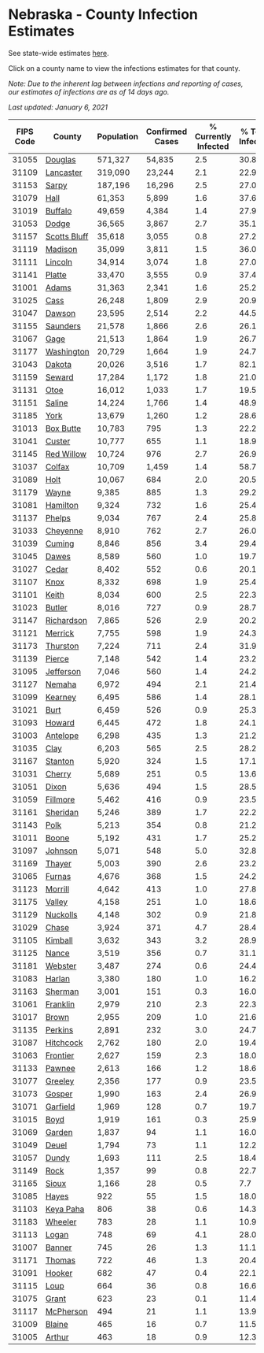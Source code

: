 # Nebraska - County Infection Estimates

See state-wide estimates [here](/infections/us-ne).

Click on a county name to view the infections estimates for that county.

*Note: Due to the inherent lag between infections and reporting of cases, our estimates of infections are as of 14 days ago.*

*Last updated: January 6, 2021*

|   FIPS Code |                       County |   Population |   Confirmed Cases |   % Currently Infected |   % Total Infected |
|-------------|------------------------------|--------------|-------------------|------------------------|--------------------|
|       31055 |           [Douglas](douglas) |      571,327 |            54,835 |                    2.5 |               30.8 |
|       31109 |       [Lancaster](lancaster) |      319,090 |            23,244 |                    2.1 |               22.9 |
|       31153 |               [Sarpy](sarpy) |      187,196 |            16,296 |                    2.5 |               27.0 |
|       31079 |                 [Hall](hall) |       61,353 |             5,899 |                    1.6 |               37.6 |
|       31019 |           [Buffalo](buffalo) |       49,659 |             4,384 |                    1.4 |               27.9 |
|       31053 |               [Dodge](dodge) |       36,565 |             3,867 |                    2.7 |               35.1 |
|       31157 | [Scotts Bluff](scotts-bluff) |       35,618 |             3,055 |                    0.8 |               27.2 |
|       31119 |           [Madison](madison) |       35,099 |             3,811 |                    1.5 |               36.0 |
|       31111 |           [Lincoln](lincoln) |       34,914 |             3,074 |                    1.8 |               27.0 |
|       31141 |             [Platte](platte) |       33,470 |             3,555 |                    0.9 |               37.4 |
|       31001 |               [Adams](adams) |       31,363 |             2,341 |                    1.6 |               25.2 |
|       31025 |                 [Cass](cass) |       26,248 |             1,809 |                    2.9 |               20.9 |
|       31047 |             [Dawson](dawson) |       23,595 |             2,514 |                    2.2 |               44.5 |
|       31155 |         [Saunders](saunders) |       21,578 |             1,866 |                    2.6 |               26.1 |
|       31067 |                 [Gage](gage) |       21,513 |             1,864 |                    1.9 |               26.7 |
|       31177 |     [Washington](washington) |       20,729 |             1,664 |                    1.9 |               24.7 |
|       31043 |             [Dakota](dakota) |       20,026 |             3,516 |                    1.7 |               82.1 |
|       31159 |             [Seward](seward) |       17,284 |             1,172 |                    1.8 |               21.0 |
|       31131 |                 [Otoe](otoe) |       16,012 |             1,033 |                    1.7 |               19.5 |
|       31151 |             [Saline](saline) |       14,224 |             1,766 |                    1.4 |               48.9 |
|       31185 |                 [York](york) |       13,679 |             1,260 |                    1.2 |               28.6 |
|       31013 |       [Box Butte](box-butte) |       10,783 |               795 |                    1.3 |               22.2 |
|       31041 |             [Custer](custer) |       10,777 |               655 |                    1.1 |               18.9 |
|       31145 |     [Red Willow](red-willow) |       10,724 |               976 |                    2.7 |               26.9 |
|       31037 |             [Colfax](colfax) |       10,709 |             1,459 |                    1.4 |               58.7 |
|       31089 |                 [Holt](holt) |       10,067 |               684 |                    2.0 |               20.5 |
|       31179 |               [Wayne](wayne) |        9,385 |               885 |                    1.3 |               29.2 |
|       31081 |         [Hamilton](hamilton) |        9,324 |               732 |                    1.6 |               25.4 |
|       31137 |             [Phelps](phelps) |        9,034 |               767 |                    2.4 |               25.8 |
|       31033 |         [Cheyenne](cheyenne) |        8,910 |               762 |                    2.7 |               26.0 |
|       31039 |             [Cuming](cuming) |        8,846 |               856 |                    3.4 |               29.4 |
|       31045 |               [Dawes](dawes) |        8,589 |               560 |                    1.0 |               19.7 |
|       31027 |               [Cedar](cedar) |        8,402 |               552 |                    0.6 |               20.1 |
|       31107 |                 [Knox](knox) |        8,332 |               698 |                    1.9 |               25.4 |
|       31101 |               [Keith](keith) |        8,034 |               600 |                    2.5 |               22.3 |
|       31023 |             [Butler](butler) |        8,016 |               727 |                    0.9 |               28.7 |
|       31147 |     [Richardson](richardson) |        7,865 |               526 |                    2.9 |               20.2 |
|       31121 |           [Merrick](merrick) |        7,755 |               598 |                    1.9 |               24.3 |
|       31173 |         [Thurston](thurston) |        7,224 |               711 |                    2.4 |               31.9 |
|       31139 |             [Pierce](pierce) |        7,148 |               542 |                    1.4 |               23.2 |
|       31095 |       [Jefferson](jefferson) |        7,046 |               560 |                    1.4 |               24.2 |
|       31127 |             [Nemaha](nemaha) |        6,972 |               494 |                    2.1 |               21.4 |
|       31099 |           [Kearney](kearney) |        6,495 |               586 |                    1.4 |               28.1 |
|       31021 |                 [Burt](burt) |        6,459 |               526 |                    0.9 |               25.3 |
|       31093 |             [Howard](howard) |        6,445 |               472 |                    1.8 |               24.1 |
|       31003 |         [Antelope](antelope) |        6,298 |               435 |                    1.3 |               21.2 |
|       31035 |                 [Clay](clay) |        6,203 |               565 |                    2.5 |               28.2 |
|       31167 |           [Stanton](stanton) |        5,920 |               324 |                    1.5 |               17.1 |
|       31031 |             [Cherry](cherry) |        5,689 |               251 |                    0.5 |               13.6 |
|       31051 |               [Dixon](dixon) |        5,636 |               494 |                    1.5 |               28.5 |
|       31059 |         [Fillmore](fillmore) |        5,462 |               416 |                    0.9 |               23.5 |
|       31161 |         [Sheridan](sheridan) |        5,246 |               389 |                    1.7 |               22.2 |
|       31143 |                 [Polk](polk) |        5,213 |               354 |                    0.8 |               21.2 |
|       31011 |               [Boone](boone) |        5,192 |               431 |                    1.7 |               25.2 |
|       31097 |           [Johnson](johnson) |        5,071 |               548 |                    5.0 |               32.8 |
|       31169 |             [Thayer](thayer) |        5,003 |               390 |                    2.6 |               23.2 |
|       31065 |             [Furnas](furnas) |        4,676 |               368 |                    1.5 |               24.2 |
|       31123 |           [Morrill](morrill) |        4,642 |               413 |                    1.0 |               27.8 |
|       31175 |             [Valley](valley) |        4,158 |               251 |                    1.0 |               18.6 |
|       31129 |         [Nuckolls](nuckolls) |        4,148 |               302 |                    0.9 |               21.8 |
|       31029 |               [Chase](chase) |        3,924 |               371 |                    4.7 |               28.4 |
|       31105 |           [Kimball](kimball) |        3,632 |               343 |                    3.2 |               28.9 |
|       31125 |               [Nance](nance) |        3,519 |               356 |                    0.7 |               31.1 |
|       31181 |           [Webster](webster) |        3,487 |               274 |                    0.6 |               24.4 |
|       31083 |             [Harlan](harlan) |        3,380 |               180 |                    1.0 |               16.2 |
|       31163 |           [Sherman](sherman) |        3,001 |               151 |                    0.3 |               16.0 |
|       31061 |         [Franklin](franklin) |        2,979 |               210 |                    2.3 |               22.3 |
|       31017 |               [Brown](brown) |        2,955 |               209 |                    1.0 |               21.6 |
|       31135 |           [Perkins](perkins) |        2,891 |               232 |                    3.0 |               24.7 |
|       31087 |       [Hitchcock](hitchcock) |        2,762 |               180 |                    2.0 |               19.4 |
|       31063 |         [Frontier](frontier) |        2,627 |               159 |                    2.3 |               18.0 |
|       31133 |             [Pawnee](pawnee) |        2,613 |               166 |                    1.2 |               18.6 |
|       31077 |           [Greeley](greeley) |        2,356 |               177 |                    0.9 |               23.5 |
|       31073 |             [Gosper](gosper) |        1,990 |               163 |                    2.4 |               26.9 |
|       31071 |         [Garfield](garfield) |        1,969 |               128 |                    0.7 |               19.7 |
|       31015 |                 [Boyd](boyd) |        1,919 |               161 |                    0.3 |               25.9 |
|       31069 |             [Garden](garden) |        1,837 |                94 |                    1.1 |               16.0 |
|       31049 |               [Deuel](deuel) |        1,794 |                73 |                    1.1 |               12.2 |
|       31057 |               [Dundy](dundy) |        1,693 |               111 |                    2.5 |               18.4 |
|       31149 |                 [Rock](rock) |        1,357 |                99 |                    0.8 |               22.7 |
|       31165 |               [Sioux](sioux) |        1,166 |                28 |                    0.5 |                7.7 |
|       31085 |               [Hayes](hayes) |          922 |                55 |                    1.5 |               18.0 |
|       31103 |       [Keya Paha](keya-paha) |          806 |                38 |                    0.6 |               14.3 |
|       31183 |           [Wheeler](wheeler) |          783 |                28 |                    1.1 |               10.9 |
|       31113 |               [Logan](logan) |          748 |                69 |                    4.1 |               28.0 |
|       31007 |             [Banner](banner) |          745 |                26 |                    1.3 |               11.1 |
|       31171 |             [Thomas](thomas) |          722 |                46 |                    1.3 |               20.4 |
|       31091 |             [Hooker](hooker) |          682 |                47 |                    0.4 |               22.1 |
|       31115 |                 [Loup](loup) |          664 |                36 |                    0.8 |               16.6 |
|       31075 |               [Grant](grant) |          623 |                23 |                    0.1 |               11.4 |
|       31117 |       [McPherson](mcpherson) |          494 |                21 |                    1.1 |               13.9 |
|       31009 |             [Blaine](blaine) |          465 |                16 |                    0.7 |               11.5 |
|       31005 |             [Arthur](arthur) |          463 |                18 |                    0.9 |               12.3 |